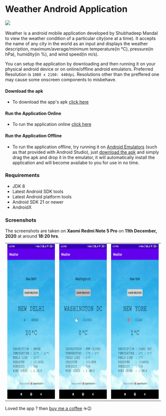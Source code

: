 # Weather Android Application

<a><img src="https://github.com/shubhadeepmandal394/weather-application/blob/main/assets/img/wetherappicon.png" height="200" weidth="200"></a>

Weather is a android mobile application developed by Shubhadeep Mandal to view the weather condition of a particular city(one at a time). It accepts the name of any city in the world as an input and displays the weather description, maximum/average/minimum temperature(in °C), pressure(in hPa), humidity(in %), and wind speed(in m/s).

You can setup the application by downloading and then running it on your physical android device or on online/offline android emulators. 
Preferred Resolution is ```1080 x 2160: 440dpi```. Resolutions other than the preffered one may cause some onscreen components to misbehave.

#### Download the apk

- To download the app's apk [click here](https://github.com/shubhadeepmandal394/weather-application/raw/main/assets/apk/weather-v1.0.apk)

#### Run the Application Online

- To run the application online [click here](https://appetize.io/app/1t94kx7rpr02c7vmw1y4b777b4?device=pixel4&scale=75&orientation=portrait&osVersion=10.0)
  
#### Run the Application Offline

- To run the application offline, try running it on [Android Emulators](https://developer.android.com/studio/run/emulator) (such as that provided with Android Studio), just [download the apk](https://github.com/shubhadeepmandal394/weather-application/raw/main/assets/apk/weather-v1.0.apk) and simply drag the apk and drop it in the emulator, it will automatically install the application and will become availabe to you for use in no time.

### Requirements

- JDK 8
- Latest Android SDK tools
- Latest Android platform tools
- Android SDK 21 or newer
- AndroidX

### Screenshots
The screenshots are taken on **Xaomi Redmi Note 5 Pro** on **11th December, 2020** at around **18:20 hrs**.
<table>
  <tr>
    <td><img src="/assets/img/screenshot_new_delhi.jpg" height="500" weidth="1000"></td>
    <td><img src="/assets/img/screenshot_washington_dc.jpg" height="500" weidth="1000"></td>
    <td><img src="/assets/img/screenshot_new_york.jpg" height="500" weidth="1000"></td>
  </tr>
 </table>

Loved the app ? then [buy me a coffee](https://www.buymeacoffee.com/shubhadeep394) ☕😉
